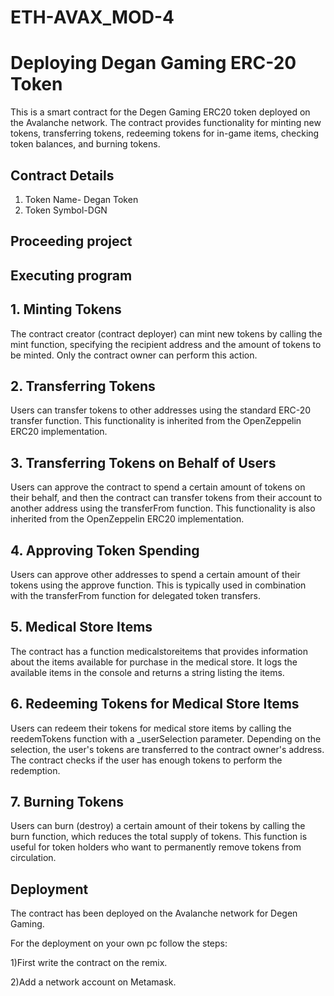 # ETH-AVAX_MOD-4
# Deploying Degan Gaming ERC-20 Token

This is a smart contract for the Degen Gaming ERC20 token deployed on the Avalanche network. The contract provides functionality for minting new tokens, transferring tokens, redeeming tokens for in-game items, checking token balances, and burning tokens.

## Contract Details
1. Token Name- Degan Token
2. Token Symbol-DGN
   
## Proceeding project
## Executing program

## 1. Minting Tokens

The contract creator (contract deployer) can mint new tokens by calling the mint function, specifying the recipient address and the amount of tokens to be minted. Only the contract owner can perform this action.

## 2. Transferring Tokens

Users can transfer tokens to other addresses using the standard ERC-20 transfer function. This functionality is inherited from the OpenZeppelin ERC20 implementation.

## 3. Transferring Tokens on Behalf of Users

Users can approve the contract to spend a certain amount of tokens on their behalf, and then the contract can transfer tokens from their account to another address using the transferFrom function. This functionality is also inherited from the OpenZeppelin ERC20 implementation.

## 4. Approving Token Spending

Users can approve other addresses to spend a certain amount of their tokens using the approve function. This is typically used in combination with the transferFrom function for delegated token transfers.

## 5. Medical Store Items

The contract has a function medicalstoreitems that provides information about the items available for purchase in the medical store. It logs the available items in the console and returns a string listing the items.

## 6. Redeeming Tokens for Medical Store Items

Users can redeem their tokens for medical store items by calling the reedemTokens function with a _userSelection parameter. Depending on the selection, the user's tokens are transferred to the contract owner's address. The contract checks if the user has enough tokens to perform the redemption.

## 7. Burning Tokens

Users can burn (destroy) a certain amount of their tokens by calling the burn function, which reduces the total supply of tokens. This function is useful for token holders who want to permanently remove tokens from circulation.

## Deployment

The contract has been deployed on the Avalanche network for Degen Gaming.

For the deployment on your own pc follow the steps:

1)First write the contract on the remix.

2)Add a network account on Metamask.
